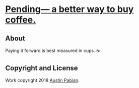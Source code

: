 # [Pending— a better way to buy coffee.](https://pending.coffee/)

## About

Paying it forward is best measured in cups. :coffee:

## Copyright and License

Work copyright 2018 [Austin Pabian](https://austinpabian.design).